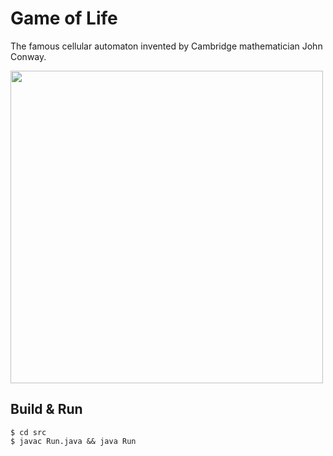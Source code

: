 # Game of Life
The famous cellular automaton invented by Cambridge mathematician John Conway.

<img src="https://raw.githubusercontent.com/mxjoly/GameOfLife/master/demo.png" width="500" />

Build & Run
-----------

```shell
$ cd src
$ javac Run.java && java Run
```

